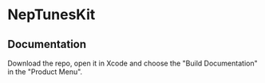 # NepTunesKit

## Documentation
Download the repo, open it in Xcode and choose the "Build Documentation" in the "Product Menu".
